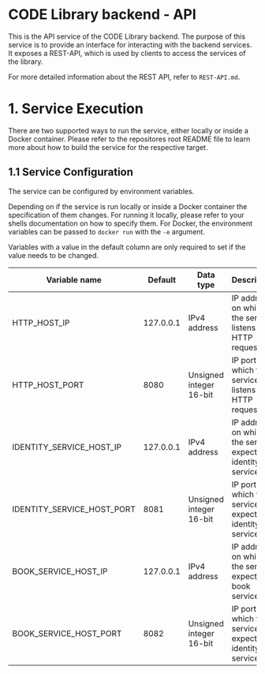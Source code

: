# CODE Library backend - API

This is the API service of the CODE Library backend.
The purpose of this service is to provide an interface for interacting with the backend services.
It exposes a REST-API, which is used by clients to access the services of the library.

For more detailed information about the REST API, refer to `REST-API.md`.

# 1. Service Execution

There are two supported ways to run the service, either locally or inside a Docker container.
Please refer to the repositores root README file to learn more about how to build the service for the respective target.

## 1.1 Service Configuration

The service can be configured by environment variables.

Depending on if the service is run locally or inside a Docker container the specification of them changes.
For running it locally, please refer to your shells documentation on how to specify them.
For Docker, the environment variables can be passed to `docker run` with the `-e` argument.

Variables with a value in the default column are only required to set if the value needs to be changed.

| Variable name              | Default   | Data type               | Description                                                   |
| -------------------------- | --------- | ----------------------- | ------------------------------------------------------------- |
| HTTP_HOST_IP               | 127.0.0.1 | IPv4 address            | IP address on which the service listens for HTTP requests.    |
| HTTP_HOST_PORT             | 8080      | Unsigned integer 16-bit | IP port on which the service listens for HTTP requests.       |
| IDENTITY_SERVICE_HOST_IP   | 127.0.0.1 | IPv4 address            | IP address on which the service expects the identity service. |
| IDENTITY_SERVICE_HOST_PORT | 8081      | Unsigned integer 16-bit | IP port on which the service expects the identity service.    |
| BOOK_SERVICE_HOST_IP       | 127.0.0.1 | IPv4 address            | IP address on which the service expects the book service.     |
| BOOK_SERVICE_HOST_PORT     | 8082      | Unsigned integer 16-bit | IP port on which the service expects the identity service.    |

